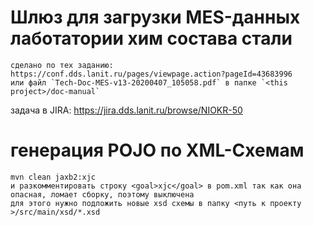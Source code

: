 # Шлюз для загрузки MES-данных лаботатории хим состава стали
````
сделано по тех заданию: https://conf.dds.lanit.ru/pages/viewpage.action?pageId=43683996
или файл `Tech-Doc-MES-v13-20200407_105058.pdf` в папке `<this project>/doc-manual`
````
задача в JIRA: https://jira.dds.lanit.ru/browse/NIOKR-50

# генерация POJO по XML-Схемам
````
mvn clean jaxb2:xjc
и разкомментировать строку <goal>xjc</goal> в pom.xml так как она опасная, ломает сборку, поэтому выключена 
для этого нужно подложить новые xsd схемы в папку <путь к проекту >/src/main/xsd/*.xsd
````        

